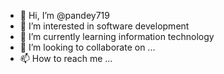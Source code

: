 - 👋 Hi, I’m @pandey719
- 👀 I’m interested in software development 
- 🌱 I’m currently learning information technology
- 💞️ I’m looking to collaborate on ...
- 📫 How to reach me ...

<!---
pandey719/pandey719 is a ✨ special ✨ repository because its `README.md` (this file) appears on your GitHub profile.
You can click the Preview link to take a look at your changes.
--->
